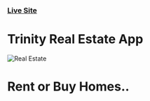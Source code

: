 ### [Live Site](https://trinity-realestate.vercel.app/)

# Trinity Real Estate App

![Real Estate](https://i.ibb.co/jTW4bFC/image.png)

# Rent or Buy Homes..
